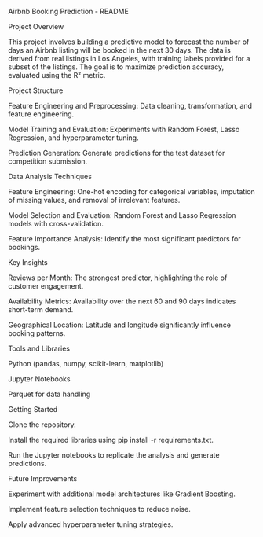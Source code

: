 Airbnb Booking Prediction - README

Project Overview

This project involves building a predictive model to forecast the number of days an Airbnb listing will be booked in the next 30 days. The data is derived from real listings in Los Angeles, with training labels provided for a subset of the listings. The goal is to maximize prediction accuracy, evaluated using the R² metric.

Project Structure

Feature Engineering and Preprocessing: Data cleaning, transformation, and feature engineering.

Model Training and Evaluation: Experiments with Random Forest, Lasso Regression, and hyperparameter tuning.

Prediction Generation: Generate predictions for the test dataset for competition submission.

Data Analysis Techniques

Feature Engineering: One-hot encoding for categorical variables, imputation of missing values, and removal of irrelevant features.

Model Selection and Evaluation: Random Forest and Lasso Regression models with cross-validation.

Feature Importance Analysis: Identify the most significant predictors for bookings.

Key Insights

Reviews per Month: The strongest predictor, highlighting the role of customer engagement.

Availability Metrics: Availability over the next 60 and 90 days indicates short-term demand.

Geographical Location: Latitude and longitude significantly influence booking patterns.

Tools and Libraries

Python (pandas, numpy, scikit-learn, matplotlib)

Jupyter Notebooks

Parquet for data handling

Getting Started

Clone the repository.

Install the required libraries using pip install -r requirements.txt.

Run the Jupyter notebooks to replicate the analysis and generate predictions.

Future Improvements

Experiment with additional model architectures like Gradient Boosting.

Implement feature selection techniques to reduce noise.

Apply advanced hyperparameter tuning strategies.
